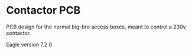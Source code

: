 # Contactor PCB
PCB design for the normal big-bro access boxes, meant to control a 230v contactor.


Eagle version 7.2.0